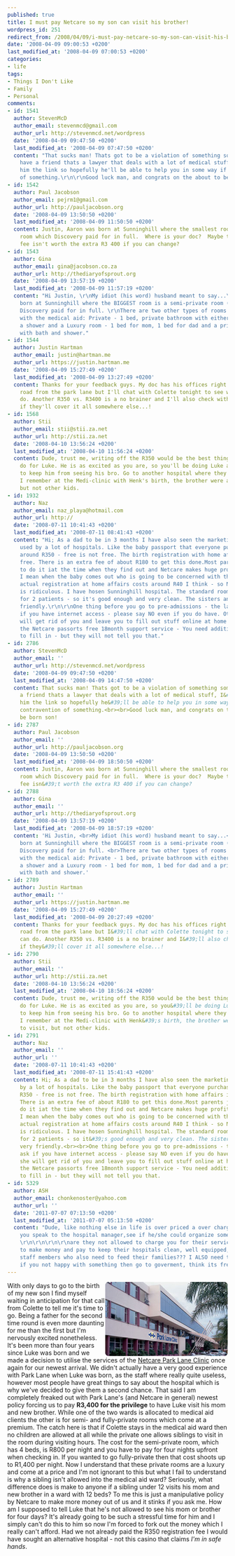 ```yaml
---
published: true
title: I must pay Netcare so my son can visit his brother!
wordpress_id: 251
redirect_from: /2008/04/09/i-must-pay-netcare-so-my-son-can-visit-his-brother/
date: '2008-04-09 09:00:53 +0200'
last_modified_at: '2008-04-09 07:00:53 +0200'
categories:
- life
tags:
- Things I Don't Like
- Family
- Personal
comments:
- id: 1541
  author: StevenMcD
  author_email: stevenmcd@gmail.com
  author_url: http://stevenmcd.net/wordpress
  date: '2008-04-09 09:47:50 +0200'
  last_modified_at: '2008-04-09 07:47:50 +0200'
  content: "That sucks man! Thats got to be a violation of something somewhere. I
    have a friend thats a lawyer that deals with a lot of medical stuff, I've sent
    him the link so hopefully he'll be able to help you in some way if it is in contravention
    of something.\r\n\r\nGood luck man, and congrats on the about to be born son!"
- id: 1542
  author: Paul Jacobson
  author_email: pejrm1@gmail.com
  author_url: http://pauljacobson.org
  date: '2008-04-09 13:50:50 +0200'
  last_modified_at: '2008-04-09 11:50:50 +0200'
  content: Justin, Aaron was born at Sunninghill where the smallest room is a semi-private
    room which Discovery paid for in full.  Where is your doc?  Maybe the R350 registration
    fee isn't worth the extra R3 400 if you can change?
- id: 1543
  author: Gina
  author_email: gina@jacobson.co.za
  author_url: http://thediaryofsprout.org
  date: '2008-04-09 13:57:19 +0200'
  last_modified_at: '2008-04-09 11:57:19 +0200'
  content: "Hi Justin, \r\nMy idiot (his word) husband meant to say...\r\nAaron was
    born at Sunninghill where the BIGGEST room is a semi-private room (2 beds) which
    Discovery paid for in full. \r\nThere are two other types of rooms which you co-pay
    with the medical aid: Private - 1 bed, private bathroom with either a bath or
    a shower and a Luxury room - 1 bed for mom, 1 bed for dad and a private bathroom
    with bath and shower."
- id: 1544
  author: Justin Hartman
  author_email: justin@hartman.me
  author_url: https://justin.hartman.me
  date: '2008-04-09 15:27:49 +0200'
  last_modified_at: '2008-04-09 13:27:49 +0200'
  content: Thanks for your feedback guys. My doc has his offices right across the
    road from the park lane but I'll chat with Colette tonight to see what we can
    do. Another R350 vs. R3400 is a no brainer and I'll also check with Discovery
    if they'll cover it all somewhere else...!
- id: 1568
  author: Stii
  author_email: stii@stii.za.net
  author_url: http://stii.za.net
  date: '2008-04-10 13:56:24 +0200'
  last_modified_at: '2008-04-10 11:56:24 +0200'
  content: Dude, trust me, writing off the R350 would be the best thing you could
    do for Luke. He is as excited as you are, so you'll be doing Luke an injustice
    to keep him from seeing his bro. Go to another hospital where they don't mind.
    I remember at the Medi-clinic with Henk's birth, the brother were allowed to visit,
    but not other kids.
- id: 1932
  author: Naz
  author_email: naz_playa@hotmail.com
  author_url: http://
  date: '2008-07-11 10:41:43 +0200'
  last_modified_at: '2008-07-11 08:41:43 +0200'
  content: "Hi; As a dad to be in 3 months I have also seen the marketing tactics
    used by a lot of hospitals. Like the baby passport that everyone purchase for
    around R350 - free is not free. The birth registration with home affairs is not
    free. There is an extra fee of about R180 to get this done.Most parents just opt
    to do it iat the time when they find out and Netcare makes huge profits from this.
    I mean when the baby comes out who is going to be concerned with things like this.\r\n\r\nThe
    actual registration at home affairs costs around R40 I think - so Netcares charge
    is ridiculous. I have hosen Sunninghill hospital. The standard rooms have place
    for 2 patients - so it's good enough and very clean. The sisters and staff very
    friendly.\r\n\r\nOne thing before you go to pre-admissions - the lady will ask
    if you have internet access - please say NO even if you do have. Otherwise she
    will get rid of you and leave you to fill out stuff online at home or office.\r\n\r\nALso
    the Netcare passorts free 18month support service - You need additional forms
    to fill in - but they will not tell you that."
- id: 2786
  author: StevenMcD
  author_email: ''
  author_url: http://stevenmcd.net/wordpress
  date: '2008-04-09 09:47:50 +0200'
  last_modified_at: '2008-04-09 14:47:50 +0200'
  content: That sucks man! Thats got to be a violation of something somewhere. I have
    a friend thats a lawyer that deals with a lot of medical stuff, I&#39;ve sent
    him the link so hopefully he&#39;ll be able to help you in some way if it is in
    contravention of something.<br><br>Good luck man, and congrats on the about to
    be born son!
- id: 2787
  author: Paul Jacobson
  author_email: ''
  author_url: http://pauljacobson.org
  date: '2008-04-09 13:50:50 +0200'
  last_modified_at: '2008-04-09 18:50:50 +0200'
  content: Justin, Aaron was born at Sunninghill where the smallest room is a semi-private
    room which Discovery paid for in full.  Where is your doc?  Maybe the R350 registration
    fee isn&#39;t worth the extra R3 400 if you can change?
- id: 2788
  author: Gina
  author_email: ''
  author_url: http://thediaryofsprout.org
  date: '2008-04-09 13:57:19 +0200'
  last_modified_at: '2008-04-09 18:57:19 +0200'
  content: 'Hi Justin, <br>My idiot (his word) husband meant to say...<br>Aaron was
    born at Sunninghill where the BIGGEST room is a semi-private room (2 beds) which
    Discovery paid for in full. <br>There are two other types of rooms which you co-pay
    with the medical aid: Private - 1 bed, private bathroom with either a bath or
    a shower and a Luxury room - 1 bed for mom, 1 bed for dad and a private bathroom
    with bath and shower.'
- id: 2789
  author: Justin Hartman
  author_email: ''
  author_url: https://justin.hartman.me
  date: '2008-04-09 15:27:49 +0200'
  last_modified_at: '2008-04-09 20:27:49 +0200'
  content: Thanks for your feedback guys. My doc has his offices right across the
    road from the park lane but I&#39;ll chat with Colette tonight to see what we
    can do. Another R350 vs. R3400 is a no brainer and I&#39;ll also check with Discovery
    if they&#39;ll cover it all somewhere else...!
- id: 2790
  author: Stii
  author_email: ''
  author_url: http://stii.za.net
  date: '2008-04-10 13:56:24 +0200'
  last_modified_at: '2008-04-10 18:56:24 +0200'
  content: Dude, trust me, writing off the R350 would be the best thing you could
    do for Luke. He is as excited as you are, so you&#39;ll be doing Luke an injustice
    to keep him from seeing his bro. Go to another hospital where they don&#39;t mind.
    I remember at the Medi-clinic with Henk&#39;s birth, the brother were allowed
    to visit, but not other kids.
- id: 2791
  author: Naz
  author_email: ''
  author_url: ''
  date: '2008-07-11 10:41:43 +0200'
  last_modified_at: '2008-07-11 15:41:43 +0200'
  content: Hi; As a dad to be in 3 months I have also seen the marketing tactics used
    by a lot of hospitals. Like the baby passport that everyone purchase for around
    R350 - free is not free. The birth registration with home affairs is not free.
    There is an extra fee of about R180 to get this done.Most parents just opt to
    do it iat the time when they find out and Netcare makes huge profits from this.
    I mean when the baby comes out who is going to be concerned with things like this.<br><br>The
    actual registration at home affairs costs around R40 I think - so Netcares charge
    is ridiculous. I have hosen Sunninghill hospital. The standard rooms have place
    for 2 patients - so it&#39;s good enough and very clean. The sisters and staff
    very friendly.<br><br>One thing before you go to pre-admissions - the lady will
    ask if you have internet access - please say NO even if you do have. Otherwise
    she will get rid of you and leave you to fill out stuff online at home or office.<br><br>ALso
    the Netcare passorts free 18month support service - You need additional forms
    to fill in - but they will not tell you that.
- id: 5329
  author: ASH
  author_email: chonkenoster@yahoo.com
  author_url: ''
  date: '2011-07-07 07:13:50 +0200'
  last_modified_at: '2011-07-07 05:13:50 +0200'
  content: "Dude, like nothing else in life is over priced a over charged???\r\nDid
    you speak to the hospital manager,see if he/she could organize something for you?
    \r\n\r\n\r\n\r\nare they not allowed to charge you for their services? not allowed
    to make money and pay to keep their hospitals clean, well equipped, pay for their
    staff members who also need to feed their families??? I ALSO need to eat dude!!!
    if you not happy with something then go to goverment, think its free there??"
---
```

<img src='/assets/images/uploads/2008/04/parklane_hospital.jpg' alt='Netcare Park Lane Hospital' align='right' />With only days to go to the birth of my new son I find myself waiting in anticipation for that call from Colette to tell me it's time to go. 
Being a father for the second time round is even more daunting for me than the first but I'm nervously excited nonetheless.
It's been more than four years since Luke was born and we made a decision to utilise the services of the <a href="http://www.netcare.co.za/live/content.php?Item_ID=1533">Netcare Park Lane Clinic</a> once again for our newest arrival. 
We didn't actually have a very good experience with Park Lane when Luke was born, as the staff where really quite useless, however most people have great things to say about the hospital which is why we've decided to give them a second chance.
That said I am completely freaked out with Park Lane's (and Netcare in general) newest policy forcing us to pay <strong>R3,400 for the privilege</strong> to have Luke visit his mom and new brother. 
While one of the two wards is allocated to medical aid clients the other is for semi- and fully-private rooms which come at a premium. The catch here is that if Colette stays in the medical aid ward then no children are allowed at all while the private one allows siblings to visit in the room during visiting hours.
The cost for the semi-private room, which has 4 beds, is R800 per night and you have to pay for four nights upfront when checking in. If you wanted to go fully-private then that cost shoots up to R1,400 per night.
Now I understand that these private rooms are a luxury and come at a price and I'm not ignorant to this but what I fail to understand is why a sibling isn't allowed into the medical aid ward?
Seriously, what difference does is make to anyone if a sibling under 12 visits his mom and new brother in a ward with 12 beds? To me this is just a manipulative policy by Netcare to make more money out of us and it stinks if you ask me.
How am I supposed to tell Luke that he's not allowed to see his mom or brother for four days? It's already going to be such a stressful time for him and I simply can't do this to him so now I'm forced to fork out the money which I really can't afford.
Had we not already paid the R350 registration fee I would have sought an alternative hospital - not this casino that claims <em>I'm in safe hands</em>.
